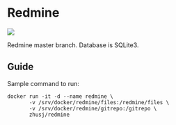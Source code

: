 # Redmine

![](https://images.microbadger.com/badges/image/zhusj/redmine.svg)

Redmine master branch. Database is SQLite3.

## Guide

Sample command to run:

```
docker run -it -d --name redmine \
       -v /srv/docker/redmine/files:/redmine/files \
       -v /srv/docker/redmine/gitrepo:/gitrepo \
       zhusj/redmine
```
